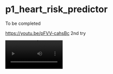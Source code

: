 # p1_heart_risk_predictor

To be completed

https://youtu.be/pFVV-cahsBc 
 2nd try 

 <video src='https://youtu.be/pFVV-cahsBc' width=180/> 

[![Watch the video](https://i.stack.imgur.com/Vp2cE.png)](https://youtu.be/vt5fpE0bzSY) 

and then my newly created channel 


[![Watch the video]](https://youtu.be/pFVV-cahsBc)
